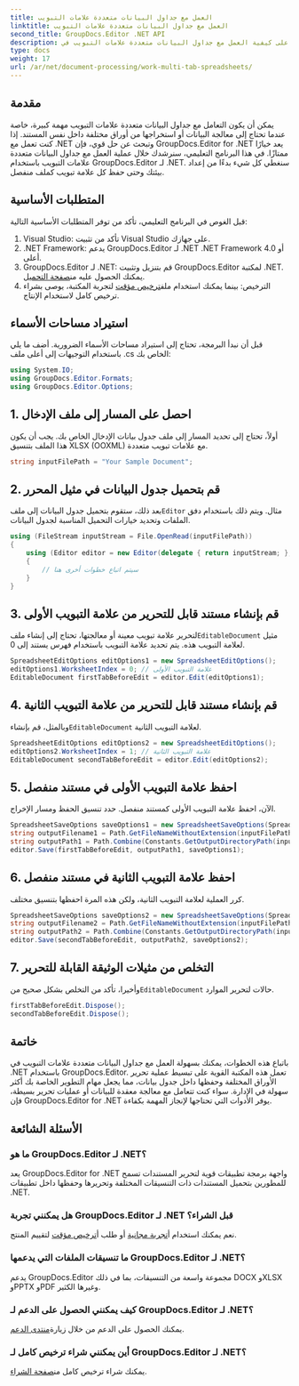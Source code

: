 ```yaml
---
title: العمل مع جداول البيانات متعددة علامات التبويب
linktitle: العمل مع جداول البيانات متعددة علامات التبويب
second_title: GroupDocs.Editor .NET API
description: تعرف على كيفية العمل مع جداول البيانات متعددة علامات التبويب في .NET باستخدام GroupDocs.Editor. تم تضمين دليل خطوة بخطوة وأمثلة التعليمات البرمجية وأفضل الممارسات.
type: docs
weight: 17
url: /ar/net/document-processing/work-multi-tab-spreadsheets/
---
```

## مقدمة
يمكن أن يكون التعامل مع جداول البيانات متعددة علامات التبويب مهمة كبيرة، خاصة عندما تحتاج إلى معالجة البيانات أو استخراجها من أوراق مختلفة داخل نفس المستند. إذا كنت تعمل مع .NET وتبحث عن حل قوي، فإن GroupDocs.Editor for .NET يعد خيارًا ممتازًا. في هذا البرنامج التعليمي، سنرشدك خلال عملية العمل مع جداول البيانات متعددة علامات التبويب باستخدام GroupDocs.Editor لـ .NET. سنغطي كل شيء بدءًا من إعداد بيئتك وحتى حفظ كل علامة تبويب كملف منفصل.
## المتطلبات الأساسية
قبل الغوص في البرنامج التعليمي، تأكد من توفر المتطلبات الأساسية التالية:
1. Visual Studio: تأكد من تثبيت Visual Studio على جهازك.
2. .NET Framework: يدعم GroupDocs.Editor لـ .NET .NET Framework 4.0 أو أعلى.
3. GroupDocs.Editor لـ .NET: قم بتنزيل وتثبيت GroupDocs.Editor لمكتبة .NET. يمكنك الحصول عليه من[صفحة التحميل](https://releases.groupdocs.com/editor/net/).
4.  الترخيص: بينما يمكنك استخدام ملف[ترخيص مؤقت](https://purchase.groupdocs.com/temporary-license/) لتجربة المكتبة، يوصى بشراء ترخيص كامل لاستخدام الإنتاج.
## استيراد مساحات الأسماء
قبل أن نبدأ البرمجة، تحتاج إلى استيراد مساحات الأسماء الضرورية. أضف ما يلي باستخدام التوجيهات إلى أعلى ملف .cs الخاص بك:
```csharp
using System.IO;
using GroupDocs.Editor.Formats;
using GroupDocs.Editor.Options;
```
## 1. احصل على المسار إلى ملف الإدخال
أولاً، تحتاج إلى تحديد المسار إلى ملف جدول بيانات الإدخال الخاص بك. يجب أن يكون هذا الملف بتنسيق XLSX (OOXML) مع علامات تبويب متعددة.
```csharp
string inputFilePath = "Your Sample Document";
```
## 2. قم بتحميل جدول البيانات في مثيل المحرر
 بعد ذلك، ستقوم بتحميل جدول البيانات إلى ملف`Editor` مثال. ويتم ذلك باستخدام دفق الملفات وتحديد خيارات التحميل المناسبة لجدول البيانات.
```csharp
using (FileStream inputStream = File.OpenRead(inputFilePath))
{
    using (Editor editor = new Editor(delegate { return inputStream; }, delegate { return new SpreadsheetLoadOptions(); }))
    {
        // سيتم اتباع خطوات أخرى هنا
    }
}
```
## 3. قم بإنشاء مستند قابل للتحرير من علامة التبويب الأولى
 لتحرير علامة تبويب معينة أو معالجتها، تحتاج إلى إنشاء ملف`EditableDocument` مثيل لعلامة التبويب هذه. يتم تحديد علامة التبويب باستخدام فهرس يستند إلى 0.
```csharp
SpreadsheetEditOptions editOptions1 = new SpreadsheetEditOptions();
editOptions1.WorksheetIndex = 0; // علامة التبويب الأولى
EditableDocument firstTabBeforeEdit = editor.Edit(editOptions1);
```
## 4. قم بإنشاء مستند قابل للتحرير من علامة التبويب الثانية
 وبالمثل، قم بإنشاء`EditableDocument` لعلامة التبويب الثانية.
```csharp
SpreadsheetEditOptions editOptions2 = new SpreadsheetEditOptions();
editOptions2.WorksheetIndex = 1; // علامة التبويب الثانية
EditableDocument secondTabBeforeEdit = editor.Edit(editOptions2);
```
## 5. احفظ علامة التبويب الأولى في مستند منفصل
الآن، احفظ علامة التبويب الأولى كمستند منفصل. حدد تنسيق الحفظ ومسار الإخراج.
```csharp
SpreadsheetSaveOptions saveOptions1 = new SpreadsheetSaveOptions(SpreadsheetFormats.Xlsm);
string outputFilename1 = Path.GetFileNameWithoutExtension(inputFilePath) + "_tab1.xlsm";
string outputPath1 = Path.Combine(Constants.GetOutputDirectoryPath(inputFilePath), outputFilename1);
editor.Save(firstTabBeforeEdit, outputPath1, saveOptions1);
```
## 6. احفظ علامة التبويب الثانية في مستند منفصل
كرر العملية لعلامة التبويب الثانية، ولكن هذه المرة احفظها بتنسيق مختلف.
```csharp
SpreadsheetSaveOptions saveOptions2 = new SpreadsheetSaveOptions(SpreadsheetFormats.Xlsb);
string outputFilename2 = Path.GetFileNameWithoutExtension(inputFilePath) + "_tab2.xlsb";
string outputPath2 = Path.Combine(Constants.GetOutputDirectoryPath(inputFilePath), outputFilename2);
editor.Save(secondTabBeforeEdit, outputPath2, saveOptions2);
```
## 7. التخلص من مثيلات الوثيقة القابلة للتحرير
 وأخيرا، تأكد من التخلص بشكل صحيح من`EditableDocument` حالات لتحرير الموارد.
```csharp
firstTabBeforeEdit.Dispose();
secondTabBeforeEdit.Dispose();
```

## خاتمة
باتباع هذه الخطوات، يمكنك بسهولة العمل مع جداول البيانات متعددة علامات التبويب في .NET باستخدام GroupDocs.Editor. تعمل هذه المكتبة القوية على تبسيط عملية تحرير الأوراق المختلفة وحفظها داخل جدول بيانات، مما يجعل مهام التطوير الخاصة بك أكثر سهولة في الإدارة. سواء كنت تتعامل مع معالجة معقدة للبيانات أو عمليات تحرير بسيطة، فإن GroupDocs.Editor for .NET يوفر الأدوات التي تحتاجها لإنجاز المهمة بكفاءة.
## الأسئلة الشائعة
### ما هو GroupDocs.Editor لـ .NET؟
يعد GroupDocs.Editor for .NET واجهة برمجة تطبيقات قوية لتحرير المستندات تسمح للمطورين بتحميل المستندات ذات التنسيقات المختلفة وتحريرها وحفظها داخل تطبيقات .NET.
### هل يمكنني تجربة GroupDocs.Editor لـ .NET قبل الشراء؟
 نعم يمكنك استخدام أ[تجربة مجانية](https://releases.groupdocs.com/) أو طلب أ[ترخيص مؤقت](https://purchase.groupdocs.com/temporary-license/) لتقييم المنتج.
### ما تنسيقات الملفات التي يدعمها GroupDocs.Editor لـ .NET؟
يدعم GroupDocs.Editor مجموعة واسعة من التنسيقات، بما في ذلك DOCX وXLSX وPPTX وPDF وغيرها الكثير.
### كيف يمكنني الحصول على الدعم لـ GroupDocs.Editor لـ .NET؟
 يمكنك الحصول على الدعم من خلال زيارة[منتدى الدعم](https://forum.groupdocs.com/c/editor/20).
### أين يمكنني شراء ترخيص كامل لـ GroupDocs.Editor لـ .NET؟
 يمكنك شراء ترخيص كامل من[صفحة الشراء](https://purchase.groupdocs.com/buy).